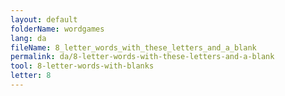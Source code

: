 ```yaml
---
layout: default
folderName: wordgames
lang: da
fileName: 8_letter_words_with_these_letters_and_a_blank
permalink: da/8-letter-words-with-these-letters-and-a-blank
tool: 8-letter-words-with-blanks
letter: 8
---
```

